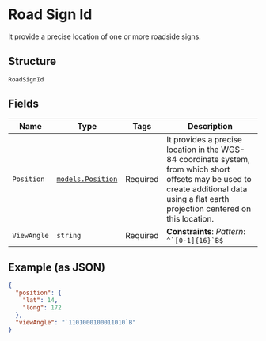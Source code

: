 
# Road Sign Id

It provide a precise location of one or more roadside signs.

## Structure

`RoadSignId`

## Fields

| Name | Type | Tags | Description |
|  --- | --- | --- | --- |
| `Position` | [`models.Position`](../../doc/models/position.md) | Required | It provides a precise location in the WGS-84 coordinate system, from which short offsets may be used to create additional data using a flat earth projection centered on this location. |
| `ViewAngle` | `string` | Required | **Constraints**: *Pattern*: ``^`[0-1]{16}`B$`` |

## Example (as JSON)

```json
{
  "position": {
    "lat": 14,
    "long": 172
  },
  "viewAngle": "`1101000100011010`B"
}
```


